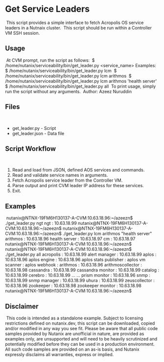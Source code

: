 # Get Service Leaders
​
This script provides a simple interface to fetch Acropolis OS service leaders in a Nutnaix cluster.
​
This script should be run within a Controller VM SSH session.
​
## Usage
​
At CVM prompt, run the script as follows:
​
    $ /home/nutanix/serviceability/bin/get_leader.py <service_name>
​
    Examples:
​
    $ /home/nutanix/serviceability/bin/get_leader.py lcm
​
    $ /home/nutanix/serviceability/bin/get_leader.py lcm arithmos
​
    $ /home/nutanix/serviceability/bin/get_leader.py lcm arithmos 'health server'
​
    $ /home/nutanix/serviceability/bin/get_leader.py all
​
    To print usage, simply run the script without any arguments.
​
Author: Azeez Nuruddin
​
## Files
​
- get_leader.py - Script
- get_leader.json - Data file
​
## Script Workflow
​
1. Read and load from JSON, defined AOS services and commands.
2. Read and validate service names in arguments.
3. Fetch Acropolis service leader from the Controller VM.
4. Parse output and print CVM leader IP address for these services.
5. Exit.
​
## Examples
​
    nutanix@NTNX-19FM6H130137-A-CVM:10.63.18.96:~/azeezn$ ./get_leader.py ngt
    ngt : 10.63.18.99
    nutanix@NTNX-19FM6H130137-A-CVM:10.63.18.96:~/azeezn$
    nutanix@NTNX-19FM6H130137-A-CVM:10.63.18.96:~/azeezn$ ./get_leader.py lcm arithmos "health server"
    arithmos : 10.63.18.96
    health server : 10.63.18.97
    cm : 10.63.18.97
    nutanix@NTNX-19FM6H130137-A-CVM:10.63.18.96:~/azeezn$
    nutanix@NTNX-19FM6H130137-A-CVM:10.63.18.96:~/azeezn$ ./get_leader.py all
    acropolis : 10.63.18.99
    alert manager : 10.63.18.99
    aplos : 10.63.18.96
    aplos engine : 10.63.18.96
    aplos stats publisher : <leader not found>
    aplos vm scanner : <leader not found>
    aplos webhook : <leader not found>
    arithmos : 10.63.18.96
    arithmoscollector : 10.63.18.98
    cassandra : 10.63.18.99
    cassandra monitor : 10.63.18.99
    catalog : 10.63.18.99
    cerebro : 10.63.18.99
    ...
    ...
    prism monitor : 10.63.18.96
    snmp : 10.63.18.99
    snmp manager : 10.63.18.99
    uhura : 10.63.18.99
    zeuscollector : 10.63.18.96
    zookeeper : 10.63.18.98
    zookeeper monitor : 10.63.18.98
    nutanix@NTNX-19FM6H130137-A-CVM:10.63.18.96:~/azeezn$
​
 ## Disclaimer
​
 This code is intended as a standalone example.  Subject to licensing restrictions defined on nutanix.dev, 
 this script can be downloaded, copied and/or modified in any way you see fit. Please be aware that all public 
 code samples provided by Nutanix are unofficial in nature, are provided as examples only, are unsupported and 
 will need to be heavily scrutinized and potentially modified before they can be used in a production environment. 
 All such code samples are provided on an as-is basis, and Nutanix expressly disclaims all warranties, express or 
 implied.
